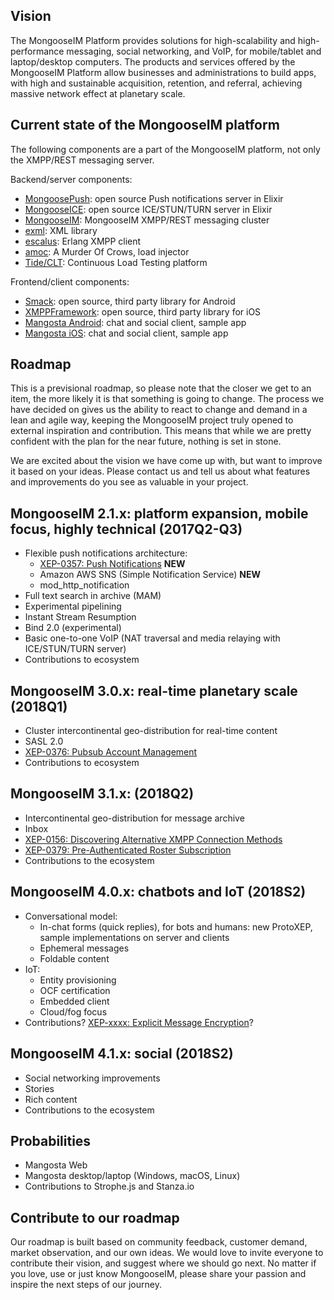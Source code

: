 ## Vision

The MongooseIM Platform provides solutions for high-scalability and high-performance messaging, social networking, and VoIP, for mobile/tablet and laptop/desktop computers. 
The products and services offered by the MongooseIM Platform allow businesses and administrations to build apps, with high and sustainable acquisition, retention, and referral, achieving massive network effect at planetary scale.

## Current state of the MongooseIM platform

The following components are a part of the MongooseIM platform, not only the XMPP/REST messaging server.

Backend/server components:

* [MongoosePush](https://github.com/esl/MongoosePush): open source Push notifications server in Elixir
* [MongooseICE](https://github.com/esl/Fennec): open source ICE/STUN/TURN server in Elixir
* [MongooseIM](https://github.com/esl/MongooseIM): MongooseIM XMPP/REST messaging cluster
* [exml](https://github.com/esl/exml): XML library
* [escalus](https://github.com/esl/escalus): Erlang XMPP client
* [amoc](https://github.com/esl/amoc): A Murder Of Crows, load injector
* [Tide/CLT](http://tide.erlang-solutions.com/): Continuous Load Testing platform

Frontend/client components:

* [Smack](https://github.com/igniterealtime/Smack): open source, third party library for Android
* [XMPPFramework](https://github.com/robbiehanson/XMPPFramework): open source, third party library for iOS
* [Mangosta Android](https://github.com/esl/mangosta-android): chat and social client, sample app
* [Mangosta iOS](https://github.com/esl/mangosta-ios): chat and social client, sample app

## Roadmap

This is a previsional roadmap, so please note that the closer we get to an item, the more likely it is that something is going to change. 
The process we have decided on gives us the ability to react to change and demand in a lean and agile way, keeping the MongooseIM project truly opened to external inspiration and contribution.
This means that while we are pretty confident with the plan for the near future, nothing is set in stone. 

We are excited about the vision we have come up with, but want to improve it based on your ideas.
Please contact us and tell us about what features and improvements do you see as valuable in your project.

## MongooseIM 2.1.x: platform expansion, mobile focus, highly technical (2017Q2-Q3)

* Flexible push notifications architecture:
    * [XEP-0357: Push Notifications](https://xmpp.org/extensions/xep-0357.html) **NEW**
    * Amazon AWS SNS (Simple Notification Service) **NEW**
    * mod_http_notification
* Full text search in archive (MAM)
* Experimental pipelining
* Instant Stream Resumption
* Bind 2.0 (experimental)
* Basic one-to-one VoIP (NAT traversal and media relaying with ICE/STUN/TURN server)
* Contributions to ecosystem

## MongooseIM 3.0.x: real-time planetary scale (2018Q1)

* Cluster intercontinental geo-distribution for real-time content
* SASL 2.0
* [XEP-0376: Pubsub Account Management](https://xmpp.org/extensions/xep-0376.html)
* Contributions to ecosystem

## MongooseIM 3.1.x:  (2018Q2)

* Intercontinental geo-distribution for message archive
* Inbox
* [XEP-0156: Discovering Alternative XMPP Connection Methods](http://xmpp.org/extensions/xep-0156.html)
* [XEP-0379: Pre-Authenticated Roster Subscription](https://xmpp.org/extensions/xep-0379.html)
* Contributions to the ecosystem

## MongooseIM 4.0.x: chatbots and IoT (2018S2)

* Conversational model:
    * In-chat forms (quick replies), for bots and humans: new ProtoXEP, sample implementations on server and clients
    * Ephemeral messages
    * Foldable content
* IoT:
    * Entity provisioning
    * OCF certification
    * Embedded client
    * Cloud/fog focus
* Contributions? [XEP-xxxx: Explicit Message Encryption](https://xmpp.org/extensions/inbox/eme.html)?

## MongooseIM 4.1.x: social (2018S2)

* Social networking improvements
* Stories
* Rich content
* Contributions to the ecosystem

## Probabilities

* Mangosta Web
* Mangosta desktop/laptop (Windows, macOS, Linux)
* Contributions to Strophe.js and Stanza.io


## Contribute to our roadmap

Our roadmap is built based on community feedback, customer demand, market observation, and our own ideas.
We would love to invite everyone to contribute their vision, and suggest where we should go next.
No matter if you love, use or just know MongooseIM, please share your passion and inspire the next steps of our journey.
